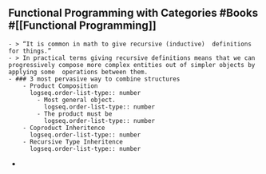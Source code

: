 ## Functional Programming with Categories #Books #[[Functional Programming]]
	- > “It is common in math to give recursive (inductive)  definitions for things.”
	- > In practical terms giving recursive definitions means that we can  progressively compose more complex entities out of simpler objects by applying some  operations between them.
	- ### 3 most pervasive way to combine structures
		- Product Composition
		  logseq.order-list-type:: number
			- Most general object.
			  logseq.order-list-type:: number
			- The product must be
			  logseq.order-list-type:: number
		- Coproduct Inheritence
		  logseq.order-list-type:: number
		- Recursive Type Inheritence
		  logseq.order-list-type:: number
-